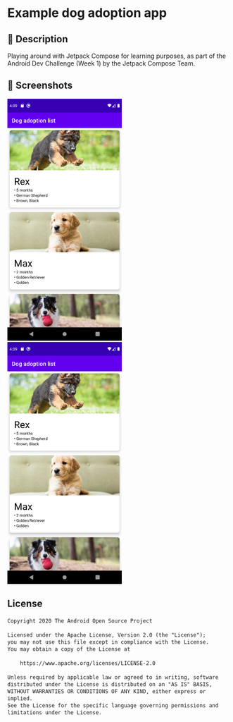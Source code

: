 # Example dog adoption app

## :scroll: Description
Playing around with Jetpack Compose for learning purposes, as part of the Android Dev Challenge (Week 1) by the Jetpack Compose Team.


## :camera_flash: Screenshots
<!-- You can add more screenshots here if you like -->
<img src="/results/screenshot_1.png" width="260">&emsp;<img src="/results/screenshot_1.png" width="260">

## License
```
Copyright 2020 The Android Open Source Project

Licensed under the Apache License, Version 2.0 (the "License");
you may not use this file except in compliance with the License.
You may obtain a copy of the License at

    https://www.apache.org/licenses/LICENSE-2.0

Unless required by applicable law or agreed to in writing, software
distributed under the License is distributed on an "AS IS" BASIS,
WITHOUT WARRANTIES OR CONDITIONS OF ANY KIND, either express or implied.
See the License for the specific language governing permissions and
limitations under the License.
```
